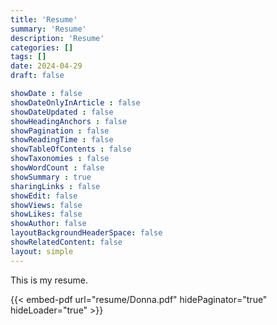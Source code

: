 ```yaml
---
title: 'Resume'
summary: 'Resume'
description: 'Resume'
categories: []
tags: []
date: 2024-04-29
draft: false

showDate : false
showDateOnlyInArticle : false
showDateUpdated : false
showHeadingAnchors : false
showPagination : false
showReadingTime : false
showTableOfContents : false
showTaxonomies : false 
showWordCount : false
showSummary : true
sharingLinks : false
showEdit: false
showViews: false
showLikes: false
showAuthor: false
layoutBackgroundHeaderSpace: false
showRelatedContent: false
layout: simple
---
```



This is my resume.


{{< embed-pdf url="resume/Donna.pdf" hidePaginator="true" hideLoader="true" >}}
